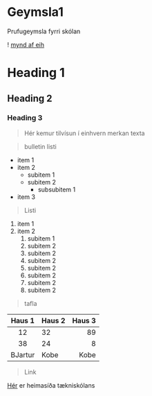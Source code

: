 # Geymsla1

Prufugeymsla fyrri skólan

! [mynd af eih](eih.png)

# Heading 1

## Heading 2

### Heading 3

> Hér kemur tilvísun í einhvern merkan texta

>bulletin listi

- item 1
- item 2
    - subitem 1
    - subitem 2 
        - subsubitem 1
- item 3

>Listi

1. item 1
1. item 2
    1. subitem 1
    1. subitem 2
    1. subitem 2
    1. subitem 2
    1. subitem 2
    1. subitem 2
    1. subitem 2
    1. subitem 2

>tafla

Haus 1 | Haus 2 | Haus 3
:---: | --- | ---:
12 | 32 | 89
38 | 24 | 8
BJartur | Kobe | Kobe

>Link

[Hér](https://tskoli.is) er heimasíða tækniskólans